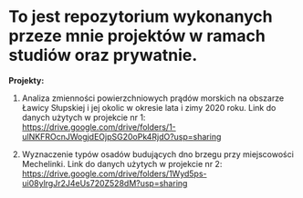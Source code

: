 <h1>To jest repozytorium wykonanych przeze mnie projektów w ramach studiów oraz prywatnie.</h1>

**Projekty:**
1. Analiza zmienności powierzchniowych prądów morskich na obszarze Ławicy Słupskiej i jej okolic w okresie lata i zimy 2020 roku.
   Link do danych użytych w projekcie nr 1: https://drive.google.com/drive/folders/1-ulNKFROcnJWogjdEOjpSG20oPk4RjdO?usp=sharing

2. Wyznaczenie typów osadów budujących dno brzegu przy miejscowości Mechelinki.
   Link do danych użytych w projekcie nr 2: https://drive.google.com/drive/folders/1Wyd5ps-ui08ylrgJr2J4eUs720Z528dM?usp=sharing 
